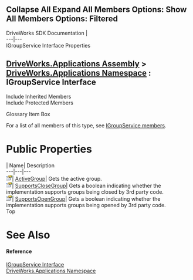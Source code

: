 Collapse All Expand All Members Options: Show All  Members Options: Filtered   
---  
DriveWorks SDK Documentation  |   
---|---  
IGroupService Interface Properties   
  
[DriveWorks.Applications Assembly](topic13.md) > [DriveWorks.Applications Namespace](topic16.md) : IGroupService Interface  
---  
  
Include Inherited Members    
Include Protected Members    


Glossary Item Box

For a list of all members of this type, see [IGroupService members](topic252.md).

# Public Properties

| Name| Description  
---|---|---  
![ Property](dotnetimages/Property.gif)| [ActiveGroup](topic262.md)| Gets the active group.   
![ Property](dotnetimages/Property.gif)| [SupportsCloseGroup](topic263.md)| Gets a boolean indicating whether the implementation supports groups being closed by 3rd party code.   
![ Property](dotnetimages/Property.gif)| [SupportsOpenGroup](topic264.md)| Gets a boolean indicating whether the implementation supports groups being opened by 3rd party code.   
Top

# See Also

#### Reference

[IGroupService Interface](topic251.md)   
[DriveWorks.Applications Namespace](topic16.md)


